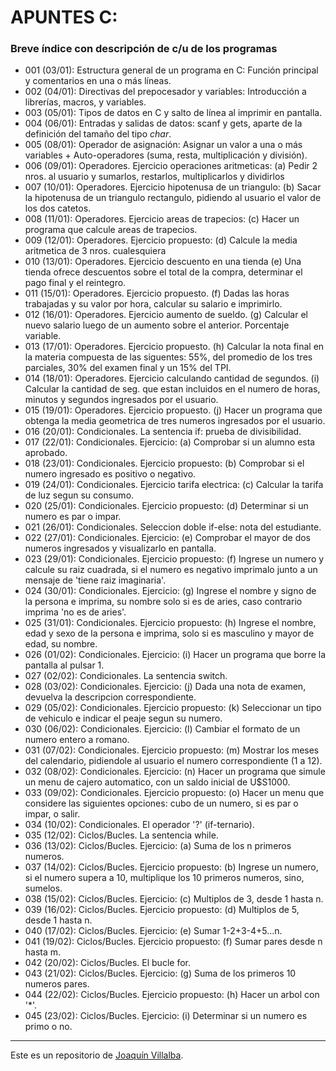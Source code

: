 # APUNTES C: 
### Breve índice con descripción de c/u de los programas

- 001 (03/01): Estructura general de un programa en C: Función principal y comentarios en una o más líneas.
- 002 (04/01): Directivas del prepocesador y variables: Introducción a librerías, macros, y variables.
- 003 (05/01): Tipos de datos en C y salto de línea al imprimir en pantalla.
- 004 (06/01): Entradas y salidas de datos: scanf y gets, aparte de la definición del tamaño del tipo *char*.
- 005 (08/01): Operador de asignación: Asignar un valor a una o más variables + Auto-operadores (suma, resta, multiplicación y división).
- 006 (09/01): Operadores. Ejercicio operaciones aritmeticas: (a) Pedir 2 nros. al usuario y sumarlos, restarlos, multiplicarlos y dividirlos
- 007 (10/01): Operadores. Ejercicio hipotenusa de un triangulo: (b) Sacar la hipotenusa de un triangulo rectangulo, pidiendo al usuario el valor de los dos catetos.
- 008 (11/01): Operadores. Ejercicio areas de trapecios: (c) Hacer un programa que calcule areas de trapecios.
- 009 (12/01): Operadores. Ejercicio propuesto: (d) Calcule la media aritmetica de 3 nros. cualesquiera
- 010 (13/01): Operadores. Ejercicio descuento en una tienda (e) Una tienda ofrece descuentos sobre el total de la compra, determinar el pago final y el reintegro.
- 011 (15/01): Operadores. Ejercicio propuesto. (f) Dadas las horas trabajadas y su valor por hora, calcular su salario e imprimirlo.
- 012 (16/01): Operadores. Ejercicio aumento de sueldo. (g) Calcular el nuevo salario luego de un aumento sobre el anterior. Porcentaje variable.
- 013 (17/01): Operadores. Ejercicio propuesto. (h) Calcular la nota final en la materia compuesta de las siguentes: 55%, del promedio de los tres parciales, 30% del examen final y un 15% del TPI.
- 014 (18/01): Operadores. Ejercicio calculando cantidad de segundos. (i) Calcular la cantidad de seg. que estan incluidos en el numero de horas, minutos y segundos ingresados por el usuario.
- 015 (19/01): Operadores. Ejercicio propuesto. (j) Hacer un programa que obtenga la media geometrica de tres numeros ingresados por el usuario.
- 016 (20/01): Condicionales. La sentencia if: prueba de divisibilidad.
- 017 (22/01): Condicionales. Ejercicio: (a) Comprobar si un alumno esta aprobado.
- 018 (23/01): Condicionales. Ejercicio propuesto: (b) Comprobar si el numero ingresado es positivo o negativo.
- 019 (24/01): Condicionales. Ejercicio tarifa electrica: (c) Calcular la tarifa de luz segun su consumo.
- 020 (25/01): Condicionales. Ejercicio propuesto: (d) Determinar si un numero es par o impar.
- 021 (26/01): Condicionales. Seleccion doble if-else: nota del estudiante.
- 022 (27/01): Condicionales. Ejercicio: (e) Comprobar el mayor de dos numeros ingresados y visualizarlo en pantalla.
- 023 (29/01): Condicionales. Ejercicio propuesto: (f) Ingrese un numero y calcule su raiz cuadrada, si el numero es negativo imprimalo junto a un mensaje de 'tiene raiz imaginaria'.
- 024 (30/01): Condicionales. Ejercicio: (g) Ingrese el nombre y signo de la persona e imprima, su nombre solo si es de aries, caso contrario imprima 'no es de aries'.
- 025 (31/01): Condicionales. Ejercicio propuesto: (h) Ingrese el nombre, edad y sexo de la persona e imprima, solo si es masculino y mayor de edad, su nombre.
- 026 (01/02): Condicionales. Ejercicio: (i) Hacer un programa que borre la pantalla al pulsar 1.
- 027 (02/02): Condicionales. La sentencia switch.
- 028 (03/02): Condicionales. Ejercicio: (j) Dada una nota de examen, devuelva la descripcion correspondiente.
- 029 (05/02): Condicionales. Ejercicio propuesto: (k) Seleccionar un tipo de vehiculo e indicar el peaje segun su numero.
- 030 (06/02): Condicionales. Ejercicio: (l) Cambiar el formato de un numero entero a romano.
- 031 (07/02): Condicionales. Ejercicio propuesto: (m) Mostrar los meses del calendario, pidiendole al usuario el numero correspondiente (1 a 12).
- 032 (08/02): Condicionales. Ejercicio: (n) Hacer un programa que simule un menu de cajero automatico, con un saldo inicial de U$S1000.
- 033 (09/02): Condicionales. Ejercicio propuesto: (o) Hacer un menu que considere las siguientes opciones:	cubo de un numero, si es par o impar, o salir.
- 034 (10/02): Condicionales. El operador '?' (if-ternario).
- 035 (12/02): Ciclos/Bucles. La sentencia while.
- 036 (13/02): Ciclos/Bucles. Ejercicio: (a) Suma de los n primeros numeros.
- 037 (14/02): Ciclos/Bucles. Ejercicio propuesto: (b) Ingrese un numero, si el numero supera a 10, multiplique los 10 primeros numeros, sino, sumelos.
- 038 (15/02): Ciclos/Bucles. Ejercicio: (c) Multiplos de 3, desde 1 hasta n.
- 039 (16/02): Ciclos/Bucles. Ejercicio propuesto: (d) Multiplos de 5, desde 1 hasta n.
- 040 (17/02): Ciclos/Bucles. Ejercicio: (e) Sumar 1-2+3-4+5...n.
- 041 (19/02): Ciclos/Bucles. Ejercicio propuesto: (f) Sumar pares desde n hasta m.
- 042 (20/02): Ciclos/Bucles. El bucle for.
- 043 (21/02): Ciclos/Bucles. Ejercicio: (g) Suma de los primeros 10 numeros pares.
- 044 (22/02): Ciclos/Bucles. Ejercicio propuesto: (h) Hacer un arbol con '*'.
- 045 (23/02): Ciclos/Bucles. Ejercicio: (i) Determinar si un numero es primo o no.

* * *
Este es un repositorio de [Joaquín Villalba](https://github.com/villalbajoaquin).